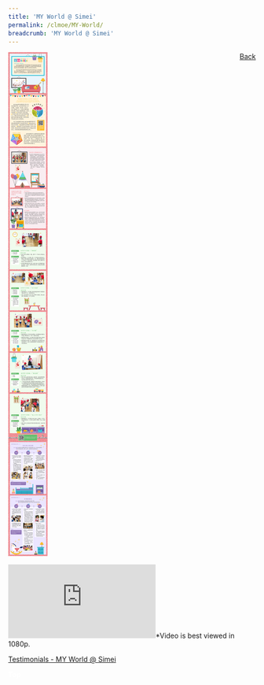 ```yaml
---
title: 'MY World @ Simei'
permalink: /clmoe/MY-World/
breadcrumb: 'MY World @ Simei'
---
```

<a href="/gallery/华文学习展示区-chinese-exhibitions-c/preschool/" style="float:right;">Back</a>
 <img src="/images/CL-MYWorld-Poster.jpg"><br/>
<div class="video-container">
  <iframe src="https://www.youtube.com/embed/videoseries?list=PLuTO8rGQo6EsnhXViBpxJxNd7sEBcGLVn" frameborder="0" allow="accelerometer; autoplay; encrypted-media; gyroscope; picture-in-picture" allowfullscreen></iframe>*Video is best viewed in 1080p.<br/></div>

<a href="/clmoe/MYWORLD testimonials 150820.pdf" download>Testimonials - MY World @ Simei</a>

<div class="btntop"><a href="#top" style="text-decoration:none;"><span style="color:white"><b>Top</b></span></a></div>
